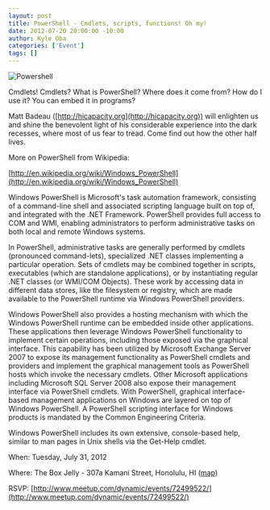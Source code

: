 ```yaml
--- 
layout: post
title: PowerShell - Cmdlets, scripts, functions! Oh my!
date: 2012-07-20 20:00:00 -10:00
author: Kyle Oba
categories: ['Event']
tags: []
---
```


![Powershell](http://photos2.meetupstatic.com/photos/event/a/f/1/6/event_138224822.jpeg)

Cmdlets! Cmdlets? What is PowerShell? Where does it come from? How do I use it? You can embed it in programs?

Matt Badeau ([http://hicapacity.org](http://hicapacity.org)) will enlighten us and shine the benevolent light of his considerable experience into the dark recesses, where most of us fear to tread. Come find out how the other half lives.

More on PowerShell from Wikipedia:

[http://en.wikipedia.org/wiki/Windows_PowerShell](http://en.wikipedia.org/wiki/Windows_PowerShell)

Windows PowerShell is Microsoft's task automation framework, consisting of a command-line shell and associated scripting language built on top of, and integrated with the .NET Framework. PowerShell provides full access to COM and WMI, enabling administrators to perform administrative tasks on both local and remote Windows systems.

In PowerShell, administrative tasks are generally performed by cmdlets (pronounced command-lets), specialized .NET classes implementing a particular operation. Sets of cmdlets may be combined together in scripts, executables (which are standalone applications), or by instantiating regular .NET classes (or WMI/COM Objects). These work by accessing data in different data stores, like the filesystem or registry, which are made available to the PowerShell runtime via Windows PowerShell providers.

Windows PowerShell also provides a hosting mechanism with which the Windows PowerShell runtime can be embedded inside other applications. These applications then leverage Windows PowerShell functionality to implement certain operations, including those exposed via the graphical interface. This capability has been utilized by Microsoft Exchange Server 2007 to expose its management functionality as PowerShell cmdlets and providers and implement the graphical management tools as PowerShell hosts which invoke the necessary cmdlets. Other Microsoft applications including Microsoft SQL Server 2008 also expose their management interface via PowerShell cmdlets. With PowerShell, graphical interface-based management applications on Windows are layered on top of Windows PowerShell. A PowerShell scripting interface for Windows products is mandated by the Common Engineering Criteria.

Windows PowerShell includes its own extensive, console-based help, similar to man pages in Unix shells via the Get-Help cmdlet.

When: Tuesday, July 31, 2012

Where: The Box Jelly - 307a Kamani Street, Honolulu, HI ([map](https://maps.google.com/maps?q=307a+Kamani+St.+,+Honolulu,+HI))

RSVP: [http://www.meetup.com/dynamic/events/72499522/](http://www.meetup.com/dynamic/events/72499522/)